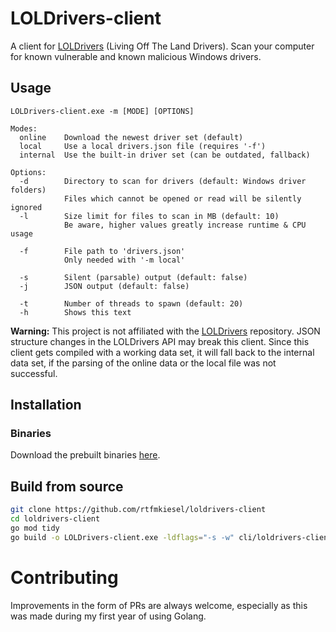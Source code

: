 # LOLDrivers-client
A client for [LOLDrivers](https://github.com/magicsword-io/LOLDrivers) (Living Off The Land Drivers). Scan your computer for known vulnerable and known malicious Windows drivers.

## Usage
```
LOLDrivers-client.exe -m [MODE] [OPTIONS]

Modes:
  online    Download the newest driver set (default)
  local     Use a local drivers.json file (requires '-f')
  internal  Use the built-in driver set (can be outdated, fallback)

Options:
  -d        Directory to scan for drivers (default: Windows driver folders)
            Files which cannot be opened or read will be silently ignored
  -l        Size limit for files to scan in MB (default: 10)
            Be aware, higher values greatly increase runtime & CPU usage

  -f        File path to 'drivers.json'
            Only needed with '-m local'

  -s        Silent (parsable) output (default: false)
  -j        JSON output (default: false)

  -t        Number of threads to spawn (default: 20)
  -h        Shows this text
```

**Warning:** This project is not affiliated with the [LOLDrivers](https://github.com/magicsword-io/LOLDrivers) repository. JSON structure changes in the LOLDrivers API may break this client. Since this client gets compiled with a working data set, it will fall back to the internal data set, if the parsing of the online data or the local file was not successful.

## Installation
### Binaries
Download the prebuilt binaries [here](https://github.com/rtfmkiesel/loldrivers-client/releases).

## Build from source
```bash
git clone https://github.com/rtfmkiesel/loldrivers-client
cd loldrivers-client
go mod tidy
go build -o LOLDrivers-client.exe -ldflags="-s -w" cli/loldrivers-client/loldrivers-client.go
```

# Contributing 
Improvements in the form of PRs are always welcome, especially as this was made during my first year of using Golang. 